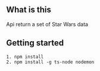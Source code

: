 ## What is this

Api return a set of Star Wars data

## Getting started

```
1. npm install
2. npm install -g ts-node nodemon
```
